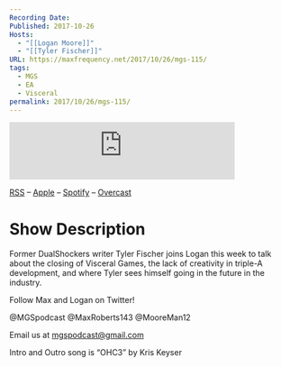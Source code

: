 ```yaml
---
Recording Date: 
Published: 2017-10-26
Hosts:
  - "[[Logan Moore]]"
  - "[[Tyler Fischer]]"
URL: https://maxfrequency.net/2017/10/26/mgs-115/
tags:
  - MGS
  - EA
  - Visceral
permalink: 2017/10/26/mgs-115/
---
```

<iframe src="https://podcasters.spotify.com/pod/show/millennialgamingspeak/embed/episodes/Episode-115-EA-Closes-Visceral-Games-e1adhtt/a-a6ts46k" height="102px" width="400px" frameborder="0" scrolling="no"></iframe>

[RSS](https://anchor.fm/s/74aa3858/podcast/rss) – [Apple](https://podcasts.apple.com/us/podcast/episode-3-gdc-wrap-up/id1000915981?i=1000542222515) – [Spotify](https://open.spotify.com/episode/7wePXT4Bt22LWifVLx3n8y) – [Overcast](https://overcast.fm/+EtIgeWxEU)

# Show Description

Former DualShockers writer Tyler Fischer joins Logan this week to talk about the closing of Visceral Games, the lack of creativity in triple-A development, and where Tyler sees himself going in the future in the industry.

Follow Max and Logan on Twitter!

@MGSpodcast
@MaxRoberts143
@MooreMan12

Email us at mgspodcast@gmail.com

Intro and Outro song is “OHC3” by Kris Keyser